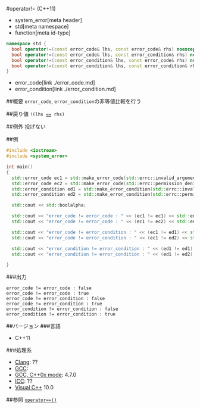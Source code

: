 #operator!= (C++11)
* system_error[meta header]
* std[meta namespace]
* function[meta id-type]

```cpp
namespace std {
  bool operator!=(const error_code& lhs, const error_code& rhs) noexcept;
  bool operator!=(const error_code& lhs, const error_condition& rhs) noexcept;
  bool operator!=(const error_condition& lhs, const error_code& rhs) noexcept;
  bool operator!=(const error_condition& lhs, const error_condition& rhs) noexcept;
}
```
* error_code[link ./error_code.md]
* error_condition[link ./error_condition.md]

##概要
`error_code`, `error_condition`の非等値比較を行う


##戻り値
`!(lhs `[`==`](./op_equal.md)` rhs)`


##例外
投げない


##例
```cpp
#include <iostream>
#include <system_error>

int main()
{
  std::error_code ec1 = std::make_error_code(std::errc::invalid_argument);
  std::error_code ec2 = std::make_error_code(std::errc::permission_denied);
  std::error_condition ed1 = std::make_error_condition(std::errc::invalid_argument);
  std::error_condition ed2 = std::make_error_condition(std::errc::permission_denied);

  std::cout << std::boolalpha;

  std::cout << "error_code != error_code : " << (ec1 != ec1) << std::endl;
  std::cout << "error_code != error_code : " << (ec1 != ec2) << std::endl;

  std::cout << "error_code != error_condition : " << (ec1 != ed1) << std::endl;
  std::cout << "error_code != error_condition : " << (ec1 != ed2) << std::endl;

  std::cout << "error_condition != error_condition : " << (ed1 != ed1) << std::endl;
  std::cout << "error_condition != error_condition : " << (ed1 != ed2) << std::endl;

}
```

###出力
```
error_code != error_code : false
error_code != error_code : true
error_code != error_condition : false
error_code != error_condition : true
error_condition != error_condition : false
error_condition != error_condition : true
```

##バージョン
###言語
- C++11

###処理系
- [Clang](/implementation.md#clang): ??
- [GCC](/implementation.md#gcc): 
- [GCC, C++0x mode](/implementation.md#gcc): 4.7.0
- [ICC](/implementation.md#icc): ??
- [Visual C++](/implementation.md#visual_cpp) 10.0


##参照
[`operator==()`](./op_equal.md)
